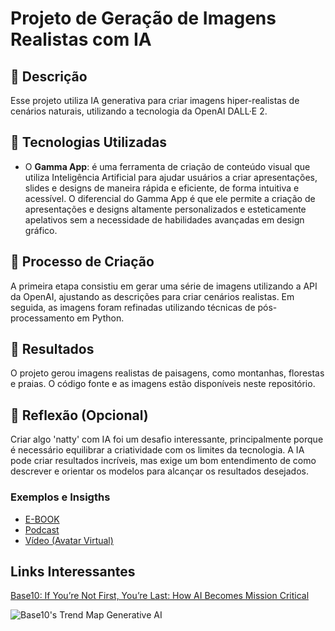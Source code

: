 # Projeto de Geração de Imagens Realistas com IA

## 📒 Descrição
Esse projeto utiliza IA generativa para criar imagens hiper-realistas de cenários naturais, utilizando a tecnologia da OpenAI DALL·E 2.

## 🤖 Tecnologias Utilizadas
- O **Gamma App**: é uma ferramenta de criação de conteúdo visual que utiliza Inteligência Artificial para ajudar usuários a criar apresentações, slides e designs de maneira rápida e eficiente, de forma intuitiva e acessível. O diferencial do Gamma App é que ele permite a criação de apresentações e designs altamente personalizados e esteticamente apelativos sem a necessidade de habilidades avançadas em design gráfico.
  

## 🧐 Processo de Criação
A primeira etapa consistiu em gerar uma série de imagens utilizando a API da OpenAI, ajustando as descrições para criar cenários realistas. Em seguida, as imagens foram refinadas utilizando técnicas de pós-processamento em Python.

## 🚀 Resultados
O projeto gerou imagens realistas de paisagens, como montanhas, florestas e praias. O código fonte e as imagens estão disponíveis neste repositório.

## 💭 Reflexão (Opcional)
Criar algo 'natty' com IA foi um desafio interessante, principalmente porque é necessário equilibrar a criatividade com os limites da tecnologia. A IA pode criar resultados incríveis, mas exige um bom entendimento de como descrever e orientar os modelos para alcançar os resultados desejados.

### Exemplos e Insigths

- [E-BOOK](/exemplos/E-BOOK.md)
- [Podcast](/exemplos/PODCAST.md)
- [Vídeo (Avatar Virtual)](/exemplos/VIDEO.md)

## Links Interessantes

[Base10: If You’re Not First, You’re Last: How AI Becomes Mission Critical](https://base10.vc/post/generative-ai-mission-critical/)

![Base10's Trend Map Generative AI](https://github.com/digitalinnovationone/lab-natty-or-not/assets/730492/f4df26e8-f8f7-4419-8252-c69d73ea930c)
